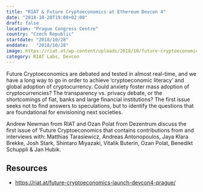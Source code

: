 ```yaml
---
title: "RIAT & Future Cryptoeconomics at Ethereum Devcon 4"
date: "2018-10-28T19:00+02:00"
draft: false
location: "Prague Congress Centre"
country: "Czech Republic"
startdate: "2018/10/28"
enddate:   "2018/10/28"
image: https://riat.at/wp-content/uploads/2018/10/future-cryptoeconomics.jpg
category: RIAT Labs, Devcon 
---
```


Future Cryptoeconomics are debated and tested in almost real-time, and we have a long way to go in order to achieve ‘cryptoeconomic literacy’ and global adoption of cryptocurrency. Could anxiety  foster mass adoption of cryptocurrencies? The transparency vs. privacy debate, or the shortcomings of fiat, banks and large financial institutions? The first issue seeks not to find answers to speculations, but to identify the questions that are foundational for envisioning next societies.

Andrew Newman from RIAT and Ozan Polat from Dezentrum discuss the first issue of ‘Future Cryptoeconomics that contains contributions from and interviews with: Matthias Tarasiewicz, Andreas Antonopoulos, Jaya Klara Brekke, Josh Stark, Shintaro Miyazaki, Vitalik Buterin, Ozan Polat, Benedikt Schuppli & Jan Hubik.

## Resources
* https://riat.at/future-cryptoeconomics-launch-devcon4-prague/
